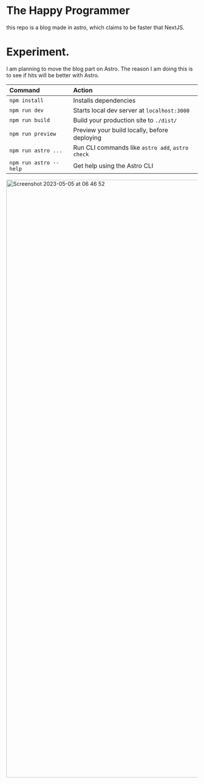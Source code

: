 # The Happy Programmer

this repo is a blog made in astro, which claims to be faster that NextJS.

# Experiment.

I am planning to move the blog part on Astro. The reason I am doing this is to see if hits will be better with Astro.

| Command                | Action                                           |
| :--------------------- | :----------------------------------------------- |
| `npm install`          | Installs dependencies                            |
| `npm run dev`          | Starts local dev server at `localhost:3000`      |
| `npm run build`        | Build your production site to `./dist/`          |
| `npm run preview`      | Preview your build locally, before deploying     |
| `npm run astro ...`    | Run CLI commands like `astro add`, `astro check` |
| `npm run astro --help` | Get help using the Astro CLI                     |


<img width="1575" alt="Screenshot 2023-05-05 at 06 46 52" src="https://user-images.githubusercontent.com/22882573/236385451-f544485f-c793-40ce-b9ac-2c0cb09d012c.png">
